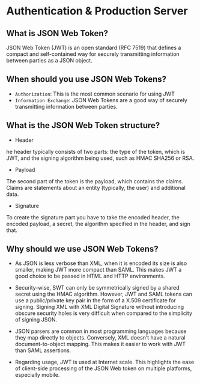 # Authentication & Production Server



## What is JSON Web Token?
JSON Web Token (JWT) is an open standard (RFC 7519) that defines a compact and self-contained way for securely transmitting information between parties as a JSON object. 

## When should you use JSON Web Tokens?

- `Authorization`: This is the most common scenario for using JWT
- `Information Exchange`: JSON Web Tokens are a good way of securely transmitting information between parties.

## What is the JSON Web Token structure?

- Header

he header typically consists of two parts: the type of the token, which is JWT, and the signing algorithm being used, such as HMAC SHA256 or RSA.

- Payload

The second part of the token is the payload, which contains the claims. Claims are statements about an entity (typically, the user) and additional data. 

- Signature

To create the signature part you have to take the encoded header, the encoded payload, a secret, the algorithm specified in the header, and sign that.


## Why should we use JSON Web Tokens?
- As JSON is less verbose than XML, when it is encoded its size is also smaller, making JWT more compact than SAML. This makes JWT a good choice to be passed in HTML and HTTP environments.

- Security-wise, SWT can only be symmetrically signed by a shared secret using the HMAC algorithm. However, JWT and SAML tokens can use a public/private key pair in the form of a X.509 certificate for signing. Signing XML with XML Digital Signature without introducing obscure security holes is very difficult when compared to the simplicity of signing JSON.

- JSON parsers are common in most programming languages because they map directly to objects. Conversely, XML doesn’t have a natural document-to-object mapping. This makes it easier to work with JWT than SAML assertions.

- Regarding usage, JWT is used at Internet scale. This highlights the ease of client-side processing of the JSON Web token on multiple platforms, especially mobile.